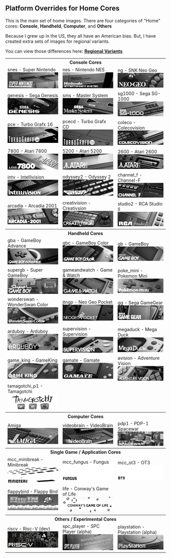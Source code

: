 ## Platform Overrides for Home Cores

This is the main set of home images. There are four categories of "Home" cores: **Console**, **Handheld**, **Computer**, and **Others**

Because I grew up in the US, they all have an American bias. But, I have created extra sets of images for regional variants.

You can view those differences here: <b><a href="image_regional_variants.md">Regional Variants</a></b>

<table>
<tr><th colspan="3">Console Cores</th></tr>
<tr>
 <td>snes - Super Nintendo <img src="pics/home/snes.png" /></td>
 <td>nes - Nintendo NES <img src="pics/home/nes.png" /></td>
 <td>ng - SNK Neo Geo <img src="pics/home/ng.png" /></td>
</tr>
<tr>
 <td>genesis - Sega Genesis <img src="pics/home/genesis.png" /></td>
 <td>sms - Master System <img src="pics/home/sms.png" /></td>
 <td>sg1000 - Sega SG-1000 <img src="pics/home/sg1000.png" /></td>
</tr>
<tr>
 <td>pce - Turbo Grafx 16 <img src="pics/home/pce.png" /></td>
 <td>pcecd - Turbo Grafx CD <img src="pics/home/pcecd.png" /></td>
 <td>coleco - Colecovision <img src="pics/home/coleco.png" /></td>
</tr>
<tr>
 <td>7800 - Atari 7800 <img src="pics/home/7800.png" /></td>
 <td>5200 - Atari 5200 <img src="pics/home/5200.png" /></td>
 <td>2600 - Atari 2600 <img src="pics/home/2600.png" /></td>
</tr>
<tr>
 <td>intv - Intellivision <img src="pics/home/intv.png" /></td>
 <td>odyssey2 - Odyssey 2 <img src="pics/home/odyssey2.png" /></td>
 <td>channel_f - Channel-F <img src="pics/home/channel_f.png" /></td>
</tr>
<tr>
 <td>arcadia - Arcadia 2001 <img src="pics/home/arcadia.png" /></td>
 <td>creativision - Creativsion <img src="pics/home/creativision.png" /></td>
 <td>studio2 - RCA Studio II <img src="pics/home/studio2.png" /></td>
</tr>
<tr><th colspan="3">Handheld Cores</th></tr>
<tr>
 <td>gba - GameBoy Advance <img src="pics/home/gba.png" /></td>
 <td>gbc - GameBoy Color <img src="pics/home/gbc.png" /></td>
 <td>gb - GameBoy <img src="pics/home/gb.png" /></td>
</tr>
<tr>
 <td>supergb - Super GameBoy <img src="pics/home/sgb.png" /></td>
 <td>gameandwatch - Game & Watch <img src="pics/home/gameandwatch.png" /></td>
 <td>poke_mini - Pokemon Mini <img src="pics/home/poke_mini.png" /></td>
</tr>
<tr>
 <td>wonderswan - WonderSwan Color <img src="pics/home/wonderswan.png" /></td>
 <td>jtngp - Neo Geo Pocket <img src="pics/home/jtngp.png" /></td>
 <td>gg - Sega GameGear <img src="pics/home/gg.png" /></td>
</tr>
<tr>
 <td>arduboy - Arduboy <img src="pics/home/arduboy.png" /></td>
 <td>supervision - Supervision <img src="pics/home/supervision.png" /></td>
 <td>megaduck - Mega Duck <img src="pics/home/mega_duck.png" /></td>
</tr>
<tr>
 <td>game_king - GameKing <img src="pics/home/game_king.png" /></td>
 <td>gamate - Gamate <img src="pics/home/gamate.png" /></td>
 <td>avision - Adventure Vision <img src="pics/home/avision.png" /></td>
</tr>
<tr>
 <td>tamagotchi_p1 - Tamagotchi <img src="pics/home/tamagotchi_p1.png" /></td>
</tr>
<tr><th colspan="3">Computer Cores</th></tr>
<tr>
 <td>Amiga <img src="pics/home/amiga.png" /></td>
 <td>videobrain - VideoBrain <img src="pics/home/videobrain.png" /></td>
 <td>pdp1 - PDP-1 Spacewar <img src="pics/home/pdp1.png" /></td>
</tr>
<tr><th colspan="3">Single Game / Application Cores</th></tr>
<tr>
 <td>mcc_minibreak - Minibreak <img src="pics/home/mcc_minibreak.png" /></td>
 <td>mcc_fungus - Fungus <img src=pics/home/mcc_fungus.png" /></td>
 <td>mcc_ot3 - OT3 <img src="pics/home/mcc_ot3.png" /></td>
<tr/>
<tr>
 <td>flappybird - Flappy Bird <img src="pics/home/flappybird.png" /></td>
 <td>life - Conway's Game of Life <img src="pics/home/life.png" /></td>
</tr>
<tr><th colspan="3">Others / Experimental Cores</th></tr>
<tr>
 <td>riscv - Risc-V (dev) <img src="pics/home/riscv.png" /></td>
 <td>spc_player - SPC Player (alpha) <img src="pics/home/spc_player.png" /></td>
 <td>playstation - Playstation (alpha) <img src="pics/home/playstation.png" /></td>
</tr>
</table>
